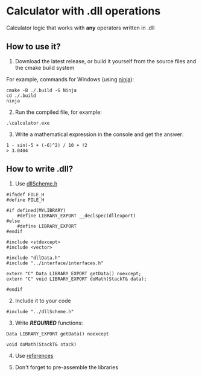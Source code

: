 # Calculator with .dll operations

Calculator logic that works with **any** operators written in .dll

## How to use it?

1. Download the latest release, or build it yourself from the source files and the cmake build system

For example, commands for Windows (using [ninja](https://ninja-build.org/)):

```
cmake -B ./.build -G Ninja
cd ./.build
ninja
```

2. Run the compiled file, for example:

```
.\calculator.exe
```

3. Write a mathematical expression in the console and get the answer:

```
1 - sin(-5 + (-6)^2) / 10 + !2
> 3.0404
```

## How to write .dll?

1. Use [dllScheme.h](https://github.com/azya0/dll-calculator/blob/main/lib/dllScheme.h)

```
#ifndef FILE_H
#define FILE_H

#if defined(MYLIBRARY)
    #define LIBRARY_EXPORT __declspec(dllexport)
#else
    #define LIBRARY_EXPORT
#endif

#include <stdexcept>
#include <vector>

#include "dllData.h"
#include "../interface/interfaces.h"

extern "C" Data LIBRARY_EXPORT getData() noexcept;
extern "C" void LIBRARY_EXPORT doMath(StackT& data);

#endif
```

2. Include it to your code

```
#include "../dllScheme.h"
```

3. Write ***REQUIRED*** functions:

```
Data LIBRARY_EXPORT getData() noexcept
```
```
void doMath(StackT& stack)
```

4. Use [references](https://github.com/azya0/dll-calculator/blob/main/lib/addition/add.cpp)

5. Don't forget to pre-assemble the libraries
